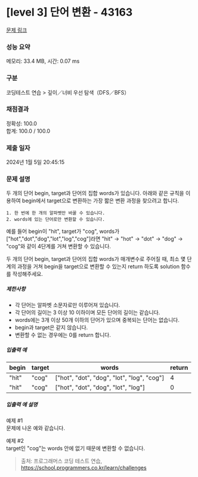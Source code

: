 # [level 3] 단어 변환 - 43163 

[문제 링크](https://school.programmers.co.kr/learn/courses/30/lessons/43163) 

### 성능 요약

메모리: 33.4 MB, 시간: 0.07 ms

### 구분

코딩테스트 연습 > 깊이／너비 우선 탐색（DFS／BFS）

### 채점결과

정확성: 100.0<br/>합계: 100.0 / 100.0

### 제출 일자

2024년 1월 5일 20:45:15

### 문제 설명

<p>두 개의 단어 begin, target과 단어의 집합 words가 있습니다. 아래와 같은 규칙을 이용하여 begin에서 target으로 변환하는 가장 짧은 변환 과정을 찾으려고 합니다.</p>
<div class="highlight"><pre class="codehilite"><code>1. 한 번에 한 개의 알파벳만 바꿀 수 있습니다.
2. words에 있는 단어로만 변환할 수 있습니다.
</code></pre></div>
<p>예를 들어 begin이 "hit", target가 "cog", words가 ["hot","dot","dog","lot","log","cog"]라면 "hit" -&gt; "hot" -&gt; "dot" -&gt; "dog" -&gt; "cog"와 같이 4단계를 거쳐 변환할 수 있습니다.</p>

<p>두 개의 단어 begin, target과 단어의 집합 words가 매개변수로 주어질 때, 최소 몇 단계의 과정을 거쳐 begin을 target으로 변환할 수 있는지 return 하도록 solution 함수를 작성해주세요.</p>

<h5>제한사항</h5>

<ul>
<li>각 단어는 알파벳 소문자로만 이루어져 있습니다.</li>
<li>각 단어의 길이는 3 이상 10 이하이며 모든 단어의 길이는 같습니다.</li>
<li>words에는 3개 이상 50개 이하의 단어가 있으며 중복되는 단어는 없습니다.</li>
<li>begin과 target은 같지 않습니다.</li>
<li>변환할 수 없는 경우에는 0를 return 합니다.</li>
</ul>

<h5>입출력 예</h5>
<table class="table">
        <thead><tr>
<th>begin</th>
<th>target</th>
<th>words</th>
<th>return</th>
</tr>
</thead>
        <tbody><tr>
<td>"hit"</td>
<td>"cog"</td>
<td>["hot", "dot", "dog", "lot", "log", "cog"]</td>
<td>4</td>
</tr>
<tr>
<td>"hit"</td>
<td>"cog"</td>
<td>["hot", "dot", "dog", "lot", "log"]</td>
<td>0</td>
</tr>
</tbody>
      </table>
<h5>입출력 예 설명</h5>

<p>예제 #1<br>
문제에 나온 예와 같습니다.</p>

<p>예제 #2<br>
target인 "cog"는 words 안에 없기 때문에 변환할 수 없습니다.</p>


> 출처: 프로그래머스 코딩 테스트 연습, https://school.programmers.co.kr/learn/challenges